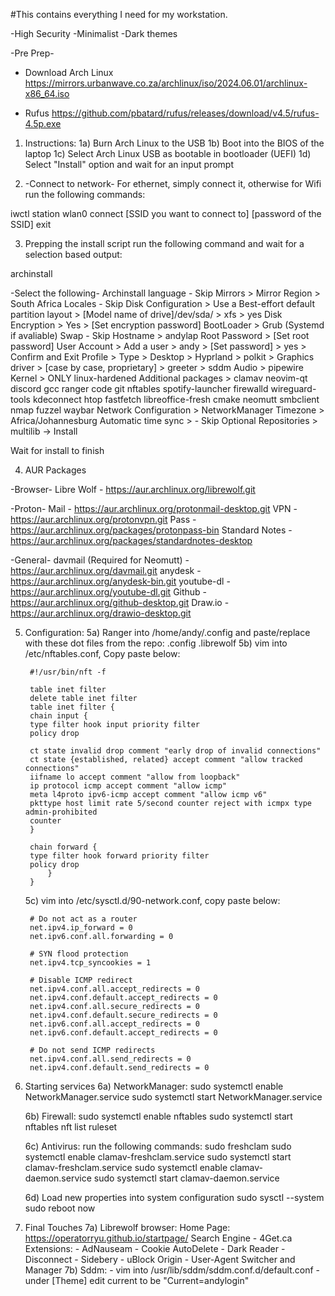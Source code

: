 #This contains everything I need for my workstation.

-High Security
-Minimalist
-Dark themes

-Pre Prep-
* Download Arch Linux
https://mirrors.urbanwave.co.za/archlinux/iso/2024.06.01/archlinux-x86_64.iso

* Rufus
https://github.com/pbatard/rufus/releases/download/v4.5/rufus-4.5p.exe

1) Instructions:
    1a) Burn Arch Linux to the USB
    1b) Boot into the BIOS of the laptop
    1c) Select Arch Linux USB as bootable in bootloader (UEFI)
    1d) Select "Install" option and wait for an input prompt

2) -Connect to network-
For ethernet, simply connect it, otherwise for Wifi run the following commands:

iwctl
station wlan0 connect [SSID you want to connect to]
[password of the SSID]
exit

3) Prepping the install script
run the following command and wait for a selection based output:

archinstall

-Select the following-
Archinstall language - Skip
Mirrors > Mirror Region > South Africa
Locales - Skip
Disk Configuration > Use a Best-effort default partition layout > [Model name of drive]/dev/sda/ > xfs > yes
Disk Encryption > Yes > [Set encryption password] 
BootLoader > Grub (Systemd if avaliable)
Swap - Skip
Hostname > andylap
Root Password > [Set root password]
User Account > Add a user > andy > [Set password] > yes > Confirm and Exit
Profile > Type > Desktop > Hyprland > polkit > Graphics driver > [case by case, proprietary] > greeter > sddm
Audio > pipewire
Kernel > ONLY linux-hardened
Additional packages > clamav neovim-qt discord gcc ranger code git nftables spotify-launcher firewalld wireguard-tools kdeconnect htop fastfetch libreoffice-fresh cmake neomutt smbclient nmap fuzzel waybar
Network Configuration > NetworkManager
Timezone > Africa/Johannesburg
Automatic time sync > - Skip
Optional Repositories > multilib
-> Install

Wait for install to finish

4) AUR Packages

-Browser-
Libre Wolf - https://aur.archlinux.org/librewolf.git

-Proton-
Mail - https://aur.archlinux.org/protonmail-desktop.git
VPN - https://aur.archlinux.org/protonvpn.git
Pass - https://aur.archlinux.org/packages/protonpass-bin
Standard Notes - https://aur.archlinux.org/packages/standardnotes-desktop

-General-
davmail (Required for Neomutt) - https://aur.archlinux.org/davmail.git
anydesk - https://aur.archlinux.org/anydesk-bin.git
youtube-dl - https://aur.archlinux.org/youtube-dl.git
Github - https://aur.archlinux.org/github-desktop.git
Draw.io - https://aur.archlinux.org/drawio-desktop.git

5) Configuration:
    5a) Ranger into /home/andy/.config and paste/replace with these dot files from the repo:
        .config
        .librewolf
    5b) vim into /etc/nftables.conf, Copy paste below:
        
        #!/usr/bin/nft -f
 
        table inet filter
        delete table inet filter
        table inet filter {
        chain input {
        type filter hook input priority filter
        policy drop
 
        ct state invalid drop comment "early drop of invalid connections"
        ct state {established, related} accept comment "allow tracked connections"
        iifname lo accept comment "allow from loopback"
        ip protocol icmp accept comment "allow icmp"
        meta l4proto ipv6-icmp accept comment "allow icmp v6"
        pkttype host limit rate 5/second counter reject with icmpx type admin-prohibited
        counter
        }

        chain forward {
        type filter hook forward priority filter
        policy drop
            }
        }
    
    5c) vim into /etc/sysctl.d/90-network.conf, copy paste below:

        # Do not act as a router
        net.ipv4.ip_forward = 0
        net.ipv6.conf.all.forwarding = 0

        # SYN flood protection
        net.ipv4.tcp_syncookies = 1

        # Disable ICMP redirect
        net.ipv4.conf.all.accept_redirects = 0
        net.ipv4.conf.default.accept_redirects = 0
        net.ipv4.conf.all.secure_redirects = 0
        net.ipv4.conf.default.secure_redirects = 0
        net.ipv6.conf.all.accept_redirects = 0
        net.ipv6.conf.default.accept_redirects = 0

        # Do not send ICMP redirects
        net.ipv4.conf.all.send_redirects = 0
        net.ipv4.conf.default.send_redirects = 0

6) Starting services
    6a) NetworkManager:
        sudo systemctl enable NetworkManager.service
        sudo systemctl start NetworkManager.service

    6b) Firewall:
        sudo systemctl enable nftables
        sudo systemctl start nftables
        nft list ruleset

    6c) Antivirus:
        run the following commands:
        sudo freshclam
        sudo systemctl enable clamav-freshclam.service
        sudo systemctl start clamav-freshclam.service
        sudo systemctl enable clamav-daemon.service
        sudo systemctl start clamav-daemon.service

    6d) Load new properties into system configuration
        sudo sysctl --system
        sudo reboot now

 7) Final Touches
    7a) Librewolf browser:
        Home Page: https://operatorryu.github.io/startpage/
        Search Engine - 4Get.ca
        Extensions:
            - AdNauseam
            - Cookie AutoDelete
            - Dark Reader
            - Disconnect
            - Sidebery
            - uBlock Origin
            - User-Agent Switcher and Manager
    7b) Sddm:
        - vim into /usr/lib/sddm/sddm.conf.d/default.conf
        - under [Theme] edit current to be "Current=andylogin"
